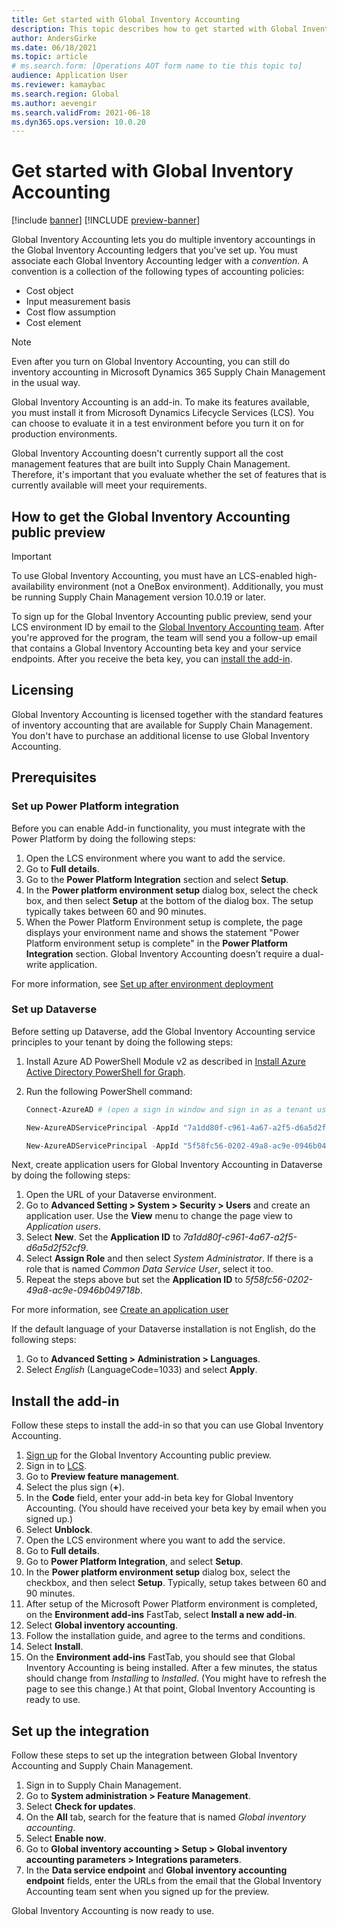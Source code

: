 ```yaml
---
title: Get started with Global Inventory Accounting
description: This topic describes how to get started with Global Inventory Accounting.
author: AndersGirke
ms.date: 06/18/2021
ms.topic: article
# ms.search.form: [Operations AOT form name to tie this topic to]
audience: Application User
ms.reviewer: kamaybac
ms.search.region: Global
ms.author: aevengir
ms.search.validFrom: 2021-06-18
ms.dyn365.ops.version: 10.0.20
---
```


# Get started with Global Inventory Accounting

[!include [banner](../includes/banner.md)]
[!INCLUDE [preview-banner](../includes/preview-banner.md)]

Global Inventory Accounting lets you do multiple inventory accountings in the Global Inventory Accounting ledgers that you've set up. You must associate each Global Inventory Accounting ledger with a *convention*. A convention is a collection of the following types of accounting policies:

- Cost object
- Input measurement basis
- Cost flow assumption
- Cost element

> [!NOTE]
> Even after you turn on Global Inventory Accounting, you can still do inventory accounting in Microsoft Dynamics 365 Supply Chain Management in the usual way.

Global Inventory Accounting is an add-in. To make its features available, you must install it from Microsoft Dynamics Lifecycle Services (LCS). You can choose to evaluate it in a test environment before you turn it on for production environments.

Global Inventory Accounting doesn't currently support all the cost management features that are built into Supply Chain Management. Therefore, it's important that you evaluate whether the set of features that is currently available will meet your requirements.

## <a name="sign-up"></a>How to get the Global Inventory Accounting public preview

> [!IMPORTANT]
> To use Global Inventory Accounting, you must have an LCS-enabled high-availability environment (not a OneBox environment). Additionally, you must be running Supply Chain Management version 10.0.19 or later.

To sign up for the Global Inventory Accounting public preview, send your LCS environment ID by email to the [Global Inventory Accounting team](mailto:GlobalInventoryAccounting@service.microsoft.com). After you're approved for the program, the team will send you a follow-up email that contains a Global Inventory Accounting beta key and your service endpoints. After you receive the beta key, you can [install the add-in](#install).

## Licensing

Global Inventory Accounting is licensed together with the standard features of inventory accounting that are available for Supply Chain Management. You don't have to purchase an additional license to use Global Inventory Accounting.

## Prerequisites

### Set up Power Platform integration

Before you can enable Add-in functionality, you must integrate with the Power Platform by doing the following steps:

1. Open the LCS environment where you want to add the service.
1. Go to **Full details**.
1. Go to the **Power Platform Integration** section and select **Setup**.
1. In the **Power platform environment setup** dialog box, select the check box, and then select **Setup** at the bottom of the dialog box. The setup typically takes between 60 and 90 minutes.
1. When the Power Platform Environment setup is complete, the page displays your environment name and shows the statement "Power Platform environment setup is complete" in the **Power Platform Integration** section. Global Inventory Accounting doesn’t require a dual-write application.

For more information, see [Set up after environment deployment](../../fin-ops-core/dev-itpro/power-platform/overview.md#set-up-after-environment-deployment)

### Set up Dataverse

Before setting up Dataverse, add the Global Inventory Accounting service principles to your tenant by doing the following steps:

1. Install Azure AD PowerShell Module v2 as described in [Install Azure Active Directory PowerShell for Graph](/powershell/azure/active-directory/install-adv2).
1. Run the following PowerShell command:

    ```powershell
    Connect-AzureAD # (open a sign in window and sign in as a tenant user)  
    
    New-AzureADServicePrincipal -AppId "7a1dd80f-c961-4a67-a2f5-d6a5d2f52cf9" -DisplayName "d365-scm-costaccountingservice"  
    
    New-AzureADServicePrincipal -AppId "5f58fc56-0202-49a8-ac9e-0946b049718b" -DisplayName "d365-scm-operationdataservice"
    ```

Next, create application users for Global Inventory Accounting in Dataverse by doing the following steps:

1. Open the URL of your Dataverse environment.
1. Go to **Advanced Setting > System > Security > Users** and create an application user. Use the **View** menu to change the page view to *Application users*.
1. Select **New**. Set the **Application ID** to *7a1dd80f-c961-4a67-a2f5-d6a5d2f52cf9*.
1. Select **Assign Role** and then select *System Administrator*. If there is a role that is named *Common Data Service User*, select it too.
1. Repeat the steps above but set the **Application ID** to *5f58fc56-0202-49a8-ac9e-0946b049718b*.

For more information, see [Create an application user](/power-platform/admin/create-users-assign-online-security-roles#create-an-application-user)

If the default language of your Dataverse installation is not English, do the following steps:

1. Go to **Advanced Setting > Administration > Languages**.
1. Select *English* (LanguageCode=1033) and select **Apply**.

## <a name="install"></a>Install the add-in

Follow these steps to install the add-in so that you can use Global Inventory Accounting.

1. [Sign up](#sign-up) for the Global Inventory Accounting public preview.
1. Sign in to [LCS](https://lcs.dynamics.com/Logon/Index).
1. Go to **Preview feature management**.
1. Select the plus sign (**+**).
1. In the **Code** field, enter your add-in beta key for Global Inventory Accounting. (You should have received your beta key by email when you signed up.)
1. Select **Unblock**.
1. Open the LCS environment where you want to add the service.
1. Go to **Full details**.
1. Go to **Power Platform Integration**, and select **Setup**.
1. In the **Power platform environment setup** dialog box, select the checkbox, and then select **Setup**. Typically, setup takes between 60 and 90 minutes.
1. After setup of the Microsoft Power Platform environment is completed, on the **Environment add-ins** FastTab, select **Install a new add-in**.
1. Select **Global inventory accounting**.
1. Follow the installation guide, and agree to the terms and conditions.
1. Select **Install**.
1. On the **Environment add-ins** FastTab, you should see that Global Inventory Accounting is being installed. After a few minutes, the status should change from *Installing* to *Installed*. (You might have to refresh the page to see this change.) At that point, Global Inventory Accounting is ready to use.

## Set up the integration

Follow these steps to set up the integration between Global Inventory Accounting and Supply Chain Management.

1. Sign in to Supply Chain Management.
1. Go to **System administration \> Feature Management**.
1. Select **Check for updates**.
1. On the **All** tab, search for the feature that is named *Global inventory accounting*.
1. Select **Enable now**.
1. Go to **Global inventory accounting \> Setup \> Global inventory accounting parameters \> Integrations parameters**.
1. In the **Data service endpoint** and **Global inventory accounting endpoint** fields, enter the URLs from the email that the Global Inventory Accounting team sent when you signed up for the preview.

Global Inventory Accounting is now ready to use.
